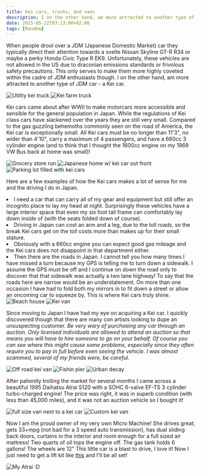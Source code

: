 ```yaml
---
title: Kei cars, trucks, and vans
description: I on the other hand, am more attracted to another type of JDM car - a Kei car...
date: 2015-05-22T03:13:00+02:00
tags: [Random]
---
```

<div class="text-lg mt-2">
<p class="mb-2">When people drool over a JDM (Japanese Domestic Market) car they typically direct their attention towards a svelte Nissan Skyline GT-R R34 or maybe a perky Honda Civic Type R EK9. Unfortunately, these vehicles are not allowed in the US due to draconian emissions standards or frivolous safety precautions. This only serves to make them more highly coveted within the cadre of JDM enthusiasts though. I on the other hand, am more attracted to another type of JDM car - a Kei car.</p>

<img class="w-8/12 rounded-lg shadow-lg mx-auto mb-2" src="https://fallfish-tenkara-images.s3-us-west-1.amazonaws.com/FfT+-+Kei+Cars/utility-kei-truck.JPG" alt="Utility kei truck" />

<img class="w-8/12 rounded-lg shadow-lg mx-auto" src="https://fallfish-tenkara-images.s3-us-west-1.amazonaws.com/FfT+-+Kei+Cars/farm-vehicle-kei-truck.JPG" alt="Kei farm truck" />


<p class="mb-2 mt-2">Kei cars came about after WWII to make motorcars more accessible and sensible for the general population in Japan. While the regulations of Kei class cars have slackened over the years they are still very small. Compared to the gas guzzling behemoths commonly seen on the road of America, the Kei car is exceptionally small. All Kei cars must be no longer than 11'3", no wider than 4'10", carry a maximum of 4 passengers, and have a 660cc 3 cylinder engine (and to think that I thought the 1600cc engine on my 1969 VW Bus back at home was small)!</p>

<img class="w-8/12 rounded-lg shadow-lg mx-auto mb-2" src="https://fallfish-tenkara-images.s3-us-west-1.amazonaws.com/FfT+-+Kei+Cars/kei-car-grocery-store-run.JPG" alt="Grocery store run" />

<img class="w-8/12 rounded-lg shadow-lg mx-auto mb-2" src="https://fallfish-tenkara-images.s3-us-west-1.amazonaws.com/FfT+-+Kei+Cars/kei-car-japanese-house.JPG" alt="Japanese home w/ kei car out front" />

<img class="w-8/12 rounded-lg shadow-lg mx-auto" src="https://fallfish-tenkara-images.s3-us-west-1.amazonaws.com/FfT+-+Kei+Cars/kei-car-kei-trucks-utility-road-signs.JPG" alt="Parking lot filled with kei cars" />

<p class="mb-2 mt-2">Here are a few examples of how the Kei cars makes a lot of sense for me and the driving I do in Japan.</p>

<div class="ml-4">
<li class="">I need a car that can carry all of my gear and equipment but still offer an incognito place to lay my head at night. Surprisingly these vehicles have a large interior space that even my six foot tall frame can comfortably lay down inside of (with the seats folded down of course).</li>
<li class="">Driving in Japan can cost an arm and a leg, due to the toll roads, so the break Kei cars get on the toll costs more than makes up for their small stature.</li>
<li class="">Obviously with a 660cc engine you can expect good gas mileage and the Kei cars does not disappoint in that department either.</li>
<li class="">Then there are the roads in Japan. I cannot tell you how many times I have missed a turn because my GPS is telling me to turn down a sidewalk. I assume the GPS must be off and I continue on down the road only to discover that that sidewalk was actually a two lane highway! To say that the roads here are narrow would be an understatement. On more than one occasion I have had to fold both my mirrors in to fit down a street or allow an oncoming car to squeeze by. This is where Kei cars truly shine.</li>
</div>

<img class="w-8/12 rounded-lg shadow-lg mx-auto mb-2" src="https://fallfish-tenkara-images.s3-us-west-1.amazonaws.com/FfT+-+Kei+Cars/kei-cars-beach-house.JPG" alt="Beach house" />

<img class="w-8/12 rounded-lg shadow-lg mx-auto" src="https://fallfish-tenkara-images.s3-us-west-1.amazonaws.com/FfT+-+Kei+Cars/kei-van-most-popular-in-japan.JPG" alt="Kei van" />

<p class="mb-2 mt-2">Since moving to Japan I have had my eye on acquiring a Kei car. I quickly discovered though that there are many con artists looking to dupe an unsuspecting customer. <em>Be very wary of purchasing any car through an auction. Only licensed individuals are allowed to attend an auction so that means you will have to hire someone to go on your behalf. Of course you can see where this might cause some problems, especially since they often require you to pay in full before even seeing the vehicle. I was almost scammed, several of my friends were, be careful. </em></p>

<img class="w-8/12 rounded-lg shadow-lg mx-auto mb-2" src="https://fallfish-tenkara-images.s3-us-west-1.amazonaws.com/FfT+-+Kei+Cars/lifted-kei-van-off-road.JPG" alt="Off road kei van" />

<img class="w-8/12 rounded-lg shadow-lg mx-auto mb-2" src="https://fallfish-tenkara-images.s3-us-west-1.amazonaws.com/FfT+-+Kei+Cars/suzuki-kei-van-fishing-pier.JPG" alt="Fishin pier" />

<img class="w-8/12 rounded-lg shadow-lg mx-auto" src="https://fallfish-tenkara-images.s3-us-west-1.amazonaws.com/FfT+-+Kei+Cars/urban-decay-scooter-kei-truck.JPG" alt="Urban decay" />

<p class="mb-2 mt-2">After patiently trolling the market for several months I came across a beautiful 1995 Daihatsu Atrai S120 with a SOHC 6-valve EF-TS 3 cylinder turbo-charged engine! The price was right, it was in superb condition (with less than 45,000 miles), and it was not an auction vehicle so I bought it!</p>

<img class="w-8/12 rounded-lg shadow-lg mx-auto mb-2" src="https://fallfish-tenkara-images.s3-us-west-1.amazonaws.com/FfT+-+Kei+Cars/tiny-kei-car-mid-sized-van-beach.JPG" alt="full size van next to a kei car" />

<img class="w-8/12 rounded-lg shadow-lg mx-auto" src="https://fallfish-tenkara-images.s3-us-west-1.amazonaws.com/FfT+-+Kei+Cars/tricked-out-racing-kei-van.JPG" alt="Custom kei van" />


<p class="mb-2 mt-2">Now I am the proud owner of my very own Micro Machine! She drives great, gets 33+mpg (not bad for a 3 speed auto transmission), has dual sliding back doors, curtains in the interior and room enough for a full sized air mattress! Two quarts of oil tops the engine off. The gas tank holds 6 gallons! The wheels are 12" This little car is a blast to drive, I love it! Now I just need to get a lift kit like <a href="https://www.car-athlete.com/" target="_blank" rel="noopener noreferrer">this</a> and I'll be all set!</p>

<img class="w-8/12 rounded-lg shadow-lg mx-auto" src="https://fallfish-tenkara-images.s3-us-west-1.amazonaws.com/FfT+-+Kei+Cars/daihatsu-atrai-s120-kei-car-japan.JPG" alt="My Atrai :D" />
</div>